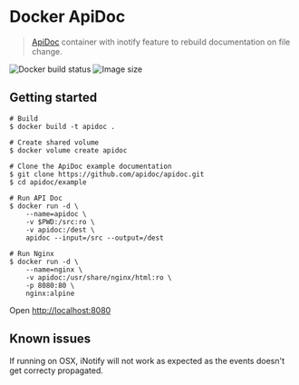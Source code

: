 Docker ApiDoc
=============

> [ApiDoc](http://apidocjs.com) container with inotify feature to rebuild
documentation on file change.

![Docker build status][badge-build-status] ![Image size][badge-image-size]

[badge-build-status]: https://img.shields.io/docker/build/etiennetremel/apidoc.svg
[badge-image-size]: https://img.shields.io/imagelayers/image-size/etiennetremel/apidoc/latest.svg


## Getting started

```
# Build
$ docker build -t apidoc .

# Create shared volume
$ docker volume create apidoc

# Clone the ApiDoc example documentation
$ git clone https://github.com/apidoc/apidoc.git
$ cd apidoc/example

# Run API Doc
$ docker run -d \
    --name=apidoc \
    -v $PWD:/src:ro \
    -v apidoc:/dest \
    apidoc --input=/src --output=/dest

# Run Nginx
$ docker run -d \
    --name=nginx \
    -v apidoc:/usr/share/nginx/html:ro \
    -p 8080:80 \
    nginx:alpine
```

Open [http://localhost:8080](http://localhost:8080)


## Known issues

If running on OSX, iNotify will not work as expected as the events doesn't get
correcty propagated.
